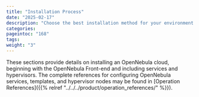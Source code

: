 ```yaml
---
title: "Installation Process"
date: "2025-02-17"
description: "Choose the best installation method for your environment:"
categories:
pageintoc: "168"
tags:
weight: "3"
---
```


<a id="package-installation-references"></a>

<a id="ocd"></a>

<a id="vmmg"></a>

<a id="open-cluster-deployment"></a>

<!--# Package Installation References -->

These sections provide details on installing an OpenNebula cloud, beginning with the OpenNebula Front-end and including services and hypervisors. The complete references for configuring OpenNebula services, templates, and hypervisor nodes may be found in [Operation References]({{% relref "../../../product/operation_references/" %}}).
